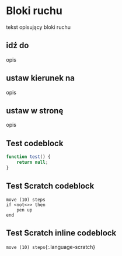 # Bloki ruchu
tekst opisujący bloki ruchu

## idź do
opis

## ustaw kierunek na
opis

## ustaw w stronę
opis

## Test codeblock
```js
function test() {
	return null;
}
```

## Test Scratch codeblock
```scratch
move (10) steps
if <not<>> then
	pen up
end
```

## Test Scratch inline codeblock
`move (10) steps`{:.language-scratch}